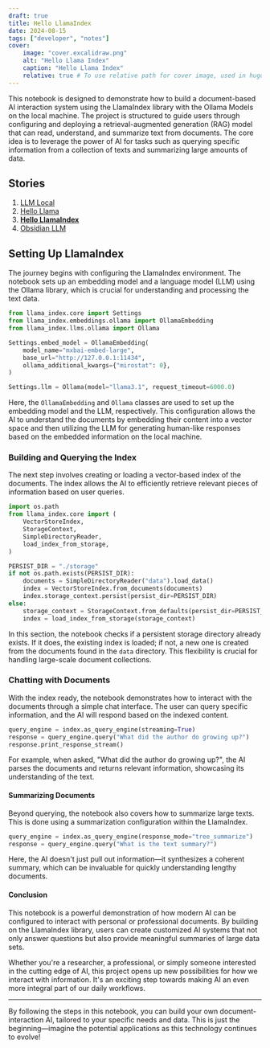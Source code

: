 ```yaml
---
draft: true
title: Hello LlamaIndex
date: 2024-08-15
tags: ["developer", "notes"]
cover:
    image: "cover.excalidraw.png"
    alt: "Hello Llama Index"
    caption: "Hello Llama Index"
    relative: true # To use relative path for cover image, used in hugo Page-bundles
---
```

This notebook is designed to demonstrate how to build a document-based AI interaction system using the LlamaIndex library with the Ollama Models on the local machine. The project is structured to guide users through configuring and deploying a retrieval-augmented generation (RAG) model that can read, understand, and summarize text from documents. The core idea is to leverage the power of AI for tasks such as querying specific information from a collection of texts and summarizing large amounts of data.

## Stories

1. [LLM Local](../llm-local_prerequisites/index.md)
2. [Hello Llama](../llm-local_hello-llama/index.md)
3. **[Hello LlamaIndex](index.md)**
4. [Obsidian LLM](../llm-obsidian/index.md)

## Setting Up LlamaIndex

The journey begins with configuring the LlamaIndex environment. The notebook sets up an embedding model and a language model (LLM) using the Ollama library, which is crucial for understanding and processing the text data.

```python
from llama_index.core import Settings
from llama_index.embeddings.ollama import OllamaEmbedding
from llama_index.llms.ollama import Ollama

Settings.embed_model = OllamaEmbedding(
    model_name="mxbai-embed-large",
    base_url="http://127.0.0.1:11434",
    ollama_additional_kwargs={"mirostat": 0},
)

Settings.llm = Ollama(model="llama3.1", request_timeout=6000.0)
```

Here, the `OllamaEmbedding` and `Ollama` classes are used to set up the embedding model and the LLM, respectively. This configuration allows the AI to understand the documents by embedding their content into a vector space and then utilizing the LLM for generating human-like responses based on the embedded information on the local machine.

### Building and Querying the Index

The next step involves creating or loading a vector-based index of the documents. The index allows the AI to efficiently retrieve relevant pieces of information based on user queries.

```python
import os.path
from llama_index.core import (
    VectorStoreIndex,
    StorageContext,
    SimpleDirectoryReader,
    load_index_from_storage,
)

PERSIST_DIR = "./storage"
if not os.path.exists(PERSIST_DIR):
    documents = SimpleDirectoryReader("data").load_data()
    index = VectorStoreIndex.from_documents(documents)
    index.storage_context.persist(persist_dir=PERSIST_DIR)
else:
    storage_context = StorageContext.from_defaults(persist_dir=PERSIST_DIR)
    index = load_index_from_storage(storage_context)
```

In this section, the notebook checks if a persistent storage directory already exists. If it does, the existing index is loaded; if not, a new one is created from the documents found in the `data` directory. This flexibility is crucial for handling large-scale document collections.

### Chatting with Documents

With the index ready, the notebook demonstrates how to interact with the documents through a simple chat interface. The user can query specific information, and the AI will respond based on the indexed content.

```python
query_engine = index.as_query_engine(streaming=True)
response = query_engine.query("What did the author do growing up?")
response.print_response_stream()
```

For example, when asked, "What did the author do growing up?", the AI parses the documents and returns relevant information, showcasing its understanding of the text.

#### Summarizing Documents

Beyond querying, the notebook also covers how to summarize large texts. This is done using a summarization configuration within the LlamaIndex.

```python
query_engine = index.as_query_engine(response_mode="tree_summarize")
response = query_engine.query("What is the text summary?")
```

Here, the AI doesn't just pull out information—it synthesizes a coherent summary, which can be invaluable for quickly understanding lengthy documents.

#### Conclusion

This notebook is a powerful demonstration of how modern AI can be configured to interact with personal or professional documents. By building on the LlamaIndex library, users can create customized AI systems that not only answer questions but also provide meaningful summaries of large data sets.

Whether you're a researcher, a professional, or simply someone interested in the cutting edge of AI, this project opens up new possibilities for how we interact with information. It's an exciting step towards making AI an even more integral part of our daily workflows.

---

By following the steps in this notebook, you can build your own document-interaction AI, tailored to your specific needs and data. This is just the beginning—imagine the potential applications as this technology continues to evolve!
